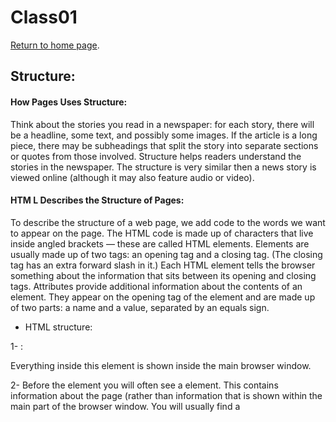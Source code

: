 # Class01

[Return to home page](https://momansi96.github.io/reading-notes/Code2README). 


## Structure:

#### How Pages Uses Structure: 

Think about the stories you read in a newspaper: for each
story, there will be a headline, some text, and possibly some images. If the article is a long piece, there may be subheadings that split the story into separate sections or quotes from those involved. 
Structure helps readers understand the stories in the
newspaper.
The structure is very similar then a news story is viewed
online (although it may also feature audio or video).

#### HTM L Describes the Structure of Pages: 

To describe the structure of a web page, we add code to the words we want to appear on the page.
The HTML code is made up of characters that live inside angled brackets — these are called HTML elements. 
Elements are usually made up of two tags: an opening tag and a closing tag. (The closing tag has an extra forward slash in it.) Each HTML element tells the browser
something about the information that sits between its opening and closing tags.
Attributes provide additional information about the contents of an element. They appear on the opening tag of the element and are made up of two parts: a name and a value, separated by an equals sign.

- HTML structure: 

1- <body>: 

Everything inside this element is shown inside the main browser window.

2- <head>
Before the <body> element you will often see a <head> element.
This contains information about the page (rather than
information that is shown within the main part of the browser window.
You will usually find a <title> element inside the <head>
element. 

3- <title>
The contents of the <title> element are either shown in the
top of the browser, above where you usually type in the URL of the page you want to visit, or on the tab for that page (if your browser uses tabs to allow you to view multiple pages at the same time).

## Extra Markup: 

#### The several tags in HTML: 

1- DOCCTYPEs: Because there have been several versions of HTML, each web page should begin with a DOCTYPE declaration to tell a browser which version of HTML the page is using 

2- Comments in HTML: If you want to add a comment to your code that will not be visible in the user's browser, you
can add the text between these characters.
<!-- comment goes here -->. 

3- ID Attribute: Every HTML element can carry the id attribute. It is used to uniquely identify that element
from other elements on the page. Its value should start with
a letter or an underscore. 

4- Block Elements: Some elements will always appear to start on a new line in the browser window. These are known as block-level elements.
Examples of block elements are <h1>, <p>, <ul>, and <li>.

5- Inline Elements: Some elements will always appear to continue on the same line as their neighboring elements. These are known as inline elements.
Examples of inline elements are <**>, <****>. 

## HTML5 Layout: 

1- Headers & Footers: The <header> and <footer> elements can be used for:
 - The main header or footer appears at the top or bottom of every page on the site.
 - A header or footer for an individual <article> or <section> within the page.

2- Navigation: The <nav> element is used to contain the major navigational blocks on the site such as the primary site navigation.

3- Articles: The <article> element acts as a container for any section of a page that could stand alone and potentially be syndicated.

4- Sections: The <section> element groups related content together, and typically each section would have its own heading.

## Process & Design: 

#### Who is the Site For?

Every website should be designed for the target audience—not just for yourself or the site owner. It is therefore very important to understand who your target audience is, It can be helpful to ask some questions about the people you would expect to be interested in the subject of your site.

#### Why People Visit Your Website? 

Now that you know who your visitors are, you need to consider why they are coming. While some people will simply chance across your website, most will visit for a specific reason, Your content and design should be influenced by the goals of your users.

#### What Your Visitors are Trying to Achieve? 

It is unlikely that you will be able to list every reason why someone visits your site but you are looking for key tasks and motivations. This information can help guide your site designs.

#### What Information Your Visitors Need? 

You know who is coming to your site and why they are coming,so now you need to work out what information they need in order to achieve their goals quickly and effectively, You may want to offer additional supporting information that you
think they might find helpful. 

#### How Often People Will Visit Your Site? 

Some sites benefit from being updated more frequently than others. Some information (such as news) may be constantly changing, while other content remains relatively static. 

#### Site Maps: 

Now that you know what needs to appear on your site, you can start to organize the information into sections or page , The aim is to create a diagram of the pages that will be used to structure the site. This is known as a site map and it will show how those pages can be grouped.

#### WireFrames: 

A wireframe is a simple sketch of the key information that needs to go on each page of a site. It shows the hierarchy of the information and how much space it might require, A lot of designers will take the elements that need to appear on each page and start by creating wireframes. This involves
sketching or shading areas where each element of the page
will go (such as the logo, primary navigation, headings and main bodies of text, user logins, etc).

#### Designing Navigation: 

Site navigation not only helps people find where they want to go, but also helps them understand what your site is about and how it is organized.
Good navigation tends to follow these principles: 
 - Concise. 
 - Clear. 
 - Selective. 
 - Context. 
 - Interactive. 
 - Consistent. 

## The ABC of programming: 

#### What is a script and how do I create one? 

A script is a series of instructions that a computer can follow to achieve a goal. 

- WRITING A SCRIPT: 
 1- To write a script, you need to first state your goal and then list the tasks that need to be completed in order to achieve it. 

 2- Start with the big picture of what you want to achieve, and break that down into smaller steps.


#### Designing a script: 

1- Tasks: 
Once you know the the goal of your script, you can work out the individual tasks needed to achieve it. 

2- Each individual task may be broken down into a sequence of steps, when you are ready to code the script, these steps can be translated into lines of code. 

## How do computers fit in the world around them? 

#### COMPUTERS CREATE MODELS OF THE WORLD USING DATA:  

A computer has no predefined concept of what a hotel or car is. It does not know what they are used for. So how do we use computers to create hotel booking apps, or video games where players can race a car? The answer is that programmers create a very different kind of model,  especially for computers. Programmers make these models using data. That is not as strange or as scary as it sounds because the data is all the computer needs in order to follow the instructions you give it to carry out its tasks. 


#### OBJECTS & PROPERTIES:  

- OBJECTS (THINGS): 

In computer programming, each physical thing in the world can be represented as an object. 

Each object can have its own:

• Properties
• Events
• Methods

Together they create a working model of that object.

- PROPERTIES (CHARACTERISTICS): 

Both of the cars share common characteristics. In fact, all cars have a make, a color, and engine size. You could even determine their current speed. Programmers call these characteristics the properties of an object.

Each property has a name and a value, and each of these name/value pairs tells you something about each individual instance of the object. The most obvious property of this hotel is its name. The value for that property is Quay. You can tell the number of rooms the hotel has by looking at the
value next to the rooms property. 

#### EVENTS: 

There are common ways in which people interact with each type of object. programs are designed to do different things when users interact with the computer in different ways. For example, clicking on a contact link on a web page could bring up a contact form, and entering text into a search box may automatically trigger the search functionality. An event is the computer's way of sticking up its hand to say, "Hey, this just happened!. 

Programmers choose which events they respond to. When a specific event happens, that event can be used to trigger a specific section of the code. So a script will state which events the programmer wants to respond to, and what part of the script should be run when each of those events occur. 

#### METHODS: 

Methods typically represent how people (or other things) interact with an object in the real world. They are like questions and instructions that:

• Tell you something about that object (using information stored in its properties). 

• Change the value of one or more of that object's properties. 

The code for a method can contain lots of instructions that together represent one task. When you use a method, you do not always need to know how it achieves its task; you just need to know how to ask the question and how to interpret any answers it gives you. 

#### THE DOCUMENT OBJECT REPRESENTS AN HTML PAGE: 

Using the document object, you can access and change what content users see on the page and respond to how they interact with it. 

Like other objects that represent real-world things, the document object has:

- PROPERTIES: Properties describe characteristics of the current web page (such as the title of the page).
- METHODS: Methods perform tasks associated with the
document currently loaded in the browser (such as getting information from a specified element or adding new content).
- EVENTS: You can respond to events, such as a user clicking or tapping on an element. 

#### HOW A BROWSER SEES A WEB PAGE? 

1- RECEIVE A PAGE AS HTML CODE: 
Each page on a website can be seen as a separate document. So, the web consists of many sites, each made up of one or
more documents.

2- CREATE A MODEL OF THE PAGE AND STORE IT IN MEMORY: 
The model shown on the right hand page is a representation
of one very basic page. Its structure is reminiscent of a
family tree. At the top of the model is a document object,
which represents the whole document. Beneath the document object each box is called a node. Each of these nodes is another object.

3- USE A RENDERING ENGINE TO SHOW THE PAGE ON SCREEN: 
If there is no CSS, the rendering engine will apply default styles to HTML elements. When the browser receives CSS rules, the rendering engine processes them and applies each rule to its corresponding elements. This is how the browser positions the elements in the correct place, with the right colors, fonts, and so on. 


## How to write a script for a web page? 

#### HOW HTML, CSS, & JAVASCRIPT FIT TOGETHER: 

Web developers usually talk about three languages that
are used to create web pages: HTML, CSS, and JavaScript.

Where possible, aim to keep the three languages in separate files, with the HTML page linking to CSS and JavaScript files.

Each language forms a separate layer with a different purpose, Each layer, from left to right. builds on the previous one.

html:
CONTENT LAYER. (html files): 
This is where the content of the page lives. The HTML gives the page structure and adds semantics.

css:
PRESENTATION LAYER. (css files): 
The CSS enhances the HTML page with rules that state how
the HTML content is presented (backgrounds, borders, box
dimensions, colors, fonts, etc.).

javascript:  
BEHAVIOR LAYER. (js files):
This is where we can change how the page behaves, adding
interactivity. We will aim to keep as much of our JavaScript as possible in separate files.


#### CREATING A BASIC JAVASCRIPT: 


JavaScript is written in plain text, just like HTML and CSS, so you do not need any new tools to write a script.

1- Create a folder then start up your code editor, A JavaScript file is just a text file (like HTML and CSS
files are) but it has a .js file extension, so save this file with the name add-content .js. 

2- In your code editor, enter the HTML. Save this file with the name add-content.html The HTML <script> element is used to load the JavaScript file into the page. It has an attribute called src, whose value is the path to the script you created. This tells the browser to find and load the script file (just like the src attribute on an <img> tag).

3- Open the HTML file in your browser. You should see that JavaScript has been added. 

4- view the source code for the page. The source of the web page does not actually show the new element that has been added to the page; it just shows the link to the JavaScript file.

- JAVASCRIPT RUNS WHERE IT IS FOUND IN THE HTML When the browser comes across a <script> element, it stops to load the script and then checks to see if it needs to do anything.

